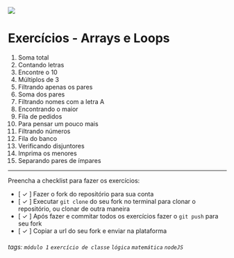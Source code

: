 ![](https://i.imgur.com/xG74tOh.png)

# Exercícios - Arrays e Loops

1. Soma total
2. Contando letras
3. Encontre o 10
4. Múltiplos de 3
5. Filtrando apenas os pares
6. Soma dos pares
7. Filtrando nomes com a letra A
8. Encontrando o maior
9. Fila de pedidos
10. Para pensar um pouco mais
11. Filtrando números
12. Fila do banco
13. Verificando disjuntores
14. Imprima os menores
15. Separando pares de ímpares

---

Preencha a checklist para fazer os exercícios:

-   [ ✓ ] Fazer o fork do repositório para sua conta
-   [ ✓ ] Executar `git clone` do seu fork no terminal para clonar o repositório, ou clonar de outra maneira
-   [ ✓ ] Após fazer e commitar todos os exercícios fazer o `git push` para seu fork
-   [ ✓ ] Copiar a url do seu fork e enviar na plataforma

###### tags: `módulo 1` `exercício de classe` `lógica` `matemática` `nodeJS`
